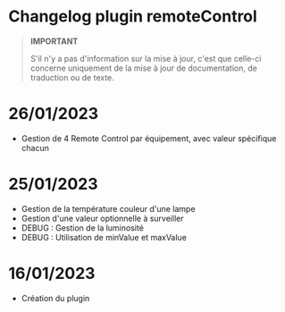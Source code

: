 # Changelog plugin remoteControl

>**IMPORTANT**
>
>S'il n'y a pas d'information sur la mise à jour, c'est que celle-ci concerne uniquement de la mise à jour de documentation, de traduction ou de texte.

# 26/01/2023

- Gestion de 4 Remote Control par équipement, avec valeur spécifique chacun

# 25/01/2023

- Gestion de la température couleur d'une lampe
- Gestion d'une valeur optionnelle à surveiller
- DEBUG : Gestion de la luminosité
- DEBUG : Utilisation de minValue et maxValue

# 16/01/2023

- Création du plugin
